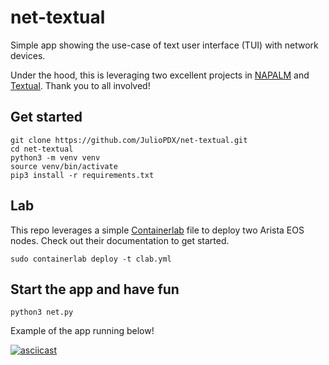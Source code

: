 # net-textual

Simple app showing the use-case of text user interface (TUI) with network devices.

Under the hood, this is leveraging two excellent projects in [NAPALM](https://napalm.readthedocs.io/en/latest/) and [Textual](https://textual.textualize.io/). Thank you to all involved!

## Get started

```shell
git clone https://github.com/JulioPDX/net-textual.git
cd net-textual
python3 -m venv venv
source venv/bin/activate
pip3 install -r requirements.txt
```

## Lab

This repo leverages a simple [Containerlab](https://containerlab.dev/) file to deploy two Arista EOS nodes. Check out their documentation to get started.

```shell
sudo containerlab deploy -t clab.yml
```

## Start the app and have fun

```shell
python3 net.py
```

Example of the app running below!

[![asciicast](https://asciinema.org/a/533872.svg)](https://asciinema.org/a/533872)
